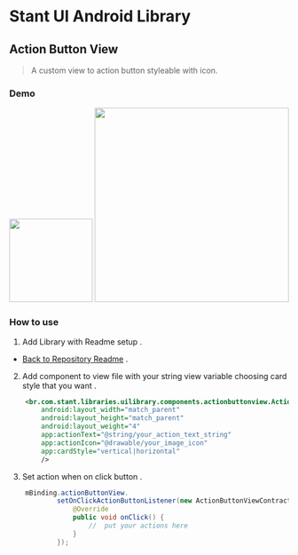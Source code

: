 # Stant UI Android Library

## Action Button View
> A custom view to action button styleable with icon.

### Demo

<p>
  <img src="https://raw.githubusercontent.com/stantmob/stant-ui-android-library/master/ui-library/src/main/java/br/com/stant/libraries/uilibrary/components/actionbuttonview/doc/action-button-vertical.jpg"  width="150">
  <img src="https://raw.githubusercontent.com/stantmob/stant-ui-android-library/master/ui-library/src/main/java/br/com/stant/libraries/uilibrary/components/actionbuttonview/doc/action-button-horizontal.jpg"  width="350">
</p>

### How to use

1. Add Library with Readme setup .
* [Back to Repository Readme](https://github.com/stantmob/stant-ui-android-library#how-add-into-your-project) .


2. Add component to view file with your string view variable choosing card style that you want .
```xml
    <br.com.stant.libraries.uilibrary.components.actionbuttonview.ActionButtonView
        android:layout_width="match_parent"
        android:layout_height="match_parent"
        android:layout_weight="4"
        app:actionText="@string/your_action_text_string"
        app:actionIcon="@drawable/your_image_icon"
        app:cardStyle="vertical|horizontal"
        />
```

3. Set action when on click button .
```java
    mBinding.actionButtonView.
            setOnClickActionButtonListener(new ActionButtonViewContract.OnClickActionButtonListener() {
                @Override
                public void onClick() {
                    //  put your actions here
                }
            });
```
